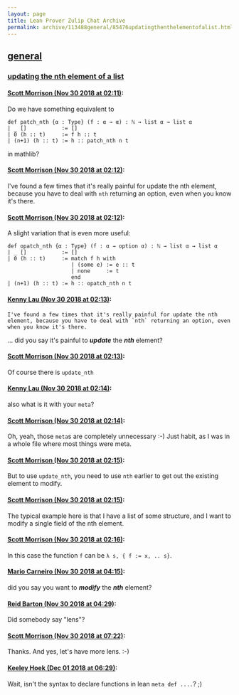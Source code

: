 ```yaml
---
layout: page
title: Lean Prover Zulip Chat Archive 
permalink: archive/113488general/85476updatingthenthelementofalist.html
---
```


## [general](index.html)
### [updating the nth element of a list](85476updatingthenthelementofalist.html)

#### [Scott Morrison (Nov 30 2018 at 02:11)](https://leanprover.zulipchat.com/#narrow/stream/113488-general/topic/updating%20the%20nth%20element%20of%20a%20list/near/148832961):
Do we have something equivalent to
```
def patch_nth {α : Type} (f : α → α) : ℕ → list α → list α
| _ []           := []
| 0 (h :: t)     := f h :: t
| (n+1) (h :: t) := h :: patch_nth n t
```
in mathlib?

#### [Scott Morrison (Nov 30 2018 at 02:12)](https://leanprover.zulipchat.com/#narrow/stream/113488-general/topic/updating%20the%20nth%20element%20of%20a%20list/near/148832974):
I've found a few times that it's really painful for update the nth element, because you have to deal with `nth` returning an option, even when you know it's there.

#### [Scott Morrison (Nov 30 2018 at 02:12)](https://leanprover.zulipchat.com/#narrow/stream/113488-general/topic/updating%20the%20nth%20element%20of%20a%20list/near/148833022):
A slight variation that is even more useful:
```
def opatch_nth {α : Type} (f : α → option α) : ℕ → list α → list α
| _ []           := []
| 0 (h :: t)     := match f h with
                    | (some e) := e :: t
                    | none     := t
                    end
| (n+1) (h :: t) := h :: opatch_nth n t
```

#### [Kenny Lau (Nov 30 2018 at 02:13)](https://leanprover.zulipchat.com/#narrow/stream/113488-general/topic/updating%20the%20nth%20element%20of%20a%20list/near/148833045):
```quote
I've found a few times that it's really painful for update the nth element, because you have to deal with `nth` returning an option, even when you know it's there.
```
 ... did you say it's painful to ***update*** the ***nth*** element?

#### [Scott Morrison (Nov 30 2018 at 02:13)](https://leanprover.zulipchat.com/#narrow/stream/113488-general/topic/updating%20the%20nth%20element%20of%20a%20list/near/148833052):
Of course there is `update_nth`

#### [Kenny Lau (Nov 30 2018 at 02:14)](https://leanprover.zulipchat.com/#narrow/stream/113488-general/topic/updating%20the%20nth%20element%20of%20a%20list/near/148833091):
also what is it with your `meta`?

#### [Scott Morrison (Nov 30 2018 at 02:14)](https://leanprover.zulipchat.com/#narrow/stream/113488-general/topic/updating%20the%20nth%20element%20of%20a%20list/near/148833099):
Oh, yeah, those `meta`s are completely unnecessary :-) Just habit, as I was in a whole file where most things were meta.

#### [Scott Morrison (Nov 30 2018 at 02:15)](https://leanprover.zulipchat.com/#narrow/stream/113488-general/topic/updating%20the%20nth%20element%20of%20a%20list/near/148833150):
But  to use `update_nth`, you need to use `nth` earlier to get out the existing element to modify.

#### [Scott Morrison (Nov 30 2018 at 02:15)](https://leanprover.zulipchat.com/#narrow/stream/113488-general/topic/updating%20the%20nth%20element%20of%20a%20list/near/148833154):
The typical example here is that I have a list of some structure, and I want to modify a single field of the nth element.

#### [Scott Morrison (Nov 30 2018 at 02:16)](https://leanprover.zulipchat.com/#narrow/stream/113488-general/topic/updating%20the%20nth%20element%20of%20a%20list/near/148833205):
In this case the function `f` can be `λ s, { f := x, .. s}`.

#### [Mario Carneiro (Nov 30 2018 at 04:15)](https://leanprover.zulipchat.com/#narrow/stream/113488-general/topic/updating%20the%20nth%20element%20of%20a%20list/near/148837711):
did you say you want to ***modify*** the ***nth*** element?

#### [Reid Barton (Nov 30 2018 at 04:29)](https://leanprover.zulipchat.com/#narrow/stream/113488-general/topic/updating%20the%20nth%20element%20of%20a%20list/near/148838352):
Did somebody say "lens"?

#### [Scott Morrison (Nov 30 2018 at 07:22)](https://leanprover.zulipchat.com/#narrow/stream/113488-general/topic/updating%20the%20nth%20element%20of%20a%20list/near/148844167):
Thanks. And yes, let's have more lens. :-)

#### [Keeley Hoek (Dec 01 2018 at 06:29)](https://leanprover.zulipchat.com/#narrow/stream/113488-general/topic/updating%20the%20nth%20element%20of%20a%20list/near/150230501):
Wait, isn't the syntax to declare functions in lean `meta def ....`? ;)

